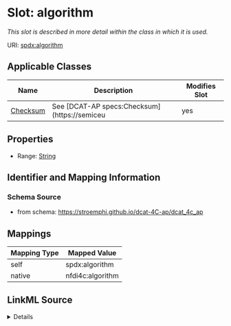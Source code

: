 

# Slot: algorithm


_This slot is described in more detail within the class in which it is used._





URI: [spdx:algorithm](http://spdx.org/rdf/terms#algorithm)



<!-- no inheritance hierarchy -->





## Applicable Classes

| Name | Description | Modifies Slot |
| --- | --- | --- |
| [Checksum](Checksum.md) | See [DCAT-AP specs:Checksum](https://semiceu |  yes  |







## Properties

* Range: [String](String.md)





## Identifier and Mapping Information







### Schema Source


* from schema: https://stroemphi.github.io/dcat-4C-ap/dcat_4c_ap




## Mappings

| Mapping Type | Mapped Value |
| ---  | ---  |
| self | spdx:algorithm |
| native | nfdi4c:algorithm |




## LinkML Source

<details>
```yaml
name: algorithm
description: This slot is described in more detail within the class in which it is
  used.
from_schema: https://stroemphi.github.io/dcat-4C-ap/dcat_4c_ap
rank: 1000
slot_uri: spdx:algorithm
alias: algorithm
domain_of:
- Checksum
range: string

```
</details>